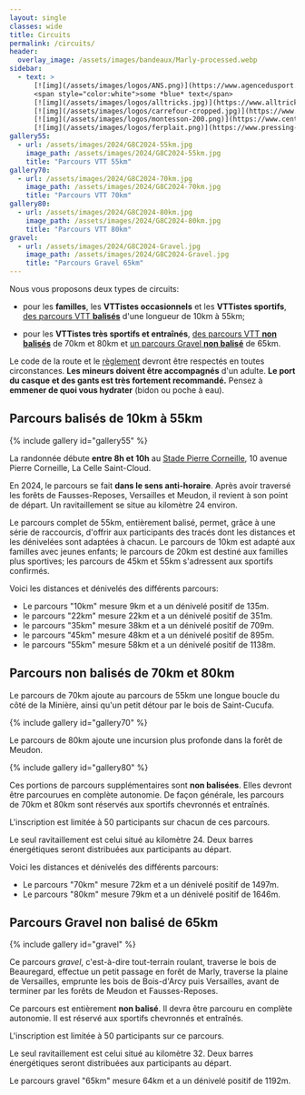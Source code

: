 ```yaml
---
layout: single
classes: wide
title: Circuits
permalink: /circuits/
header:
  overlay_image: /assets/images/bandeaux/Marly-processed.webp
sidebar:
  - text: >
      [![img](/assets/images/logos/ANS.png)](https://www.agencedusport.fr/)
      <span style="color:white">some *blue* text</span>
      [![img](/assets/images/logos/alltricks.jpg)](https://www.alltricks.fr/)
      [![img](/assets/images/logos/carrefour-cropped.jpg)](https://www.carrefour.fr/)
      [![img](/assets/images/logos/montesson-200.png)](https://www.centre-commercial.fr/carrefour-montesson/boutiques/)
      [![img](/assets/images/logos/ferplait.png)](https://www.pressing-fer-plait-yvelines.fr/)
gallery55:
  - url: /assets/images/2024/G8C2024-55km.jpg
    image_path: /assets/images/2024/G8C2024-55km.jpg
    title: "Parcours VTT 55km"
gallery70:
  - url: /assets/images/2024/G8C2024-70km.jpg
    image_path: /assets/images/2024/G8C2024-70km.jpg
    title: "Parcours VTT 70km"
gallery80:
  - url: /assets/images/2024/G8C2024-80km.jpg
    image_path: /assets/images/2024/G8C2024-80km.jpg
    title: "Parcours VTT 80km"
gravel:
  - url: /assets/images/2024/G8C2024-Gravel.jpg
    image_path: /assets/images/2024/G8C2024-Gravel.jpg
    title: "Parcours Gravel 65km"
---
```


Nous vous proposons deux types de circuits:

+ pour les **familles**,
  les **VTTistes occasionnels**
  et les **VTTistes sportifs**,
  [des parcours VTT **balisés**](#parcours-balisés-de-10km-à-55km)
  d'une longueur de 10km à 55km;

+ pour les **VTTistes très sportifs et entraînés**,
  [des parcours VTT **non balisés**](#parcours-non-balisés-de-70km-et-80km)
  de 70km et 80km
  et [un parcours Gravel **non balisé**](#parcours-gravel-non-balisé-de-65km)
  de 65km.

Le code de la route et le [règlement](/reglement/)
devront être respectés en toutes circonstances.
**Les mineurs doivent être accompagnés** d'un adulte.
**Le port du casque et des gants est très fortement recommandé.**
Pensez à **emmener de quoi vous hydrater** (bidon ou poche à eau).

## Parcours balisés de 10km à 55km

{% include gallery id="gallery55" %}

La randonnée débute **entre 8h et 10h**
au [Stade Pierre Corneille](/situation/),
10 avenue Pierre Corneille,
La Celle Saint-Cloud.

En 2024, le parcours se fait **dans le sens anti-horaire**. Après avoir
traversé les forêts de Fausses-Reposes, Versailles et Meudon, il revient à son
point de départ. Un ravitaillement se situe au kilomètre 24 environ.

Le parcours complet de 55km, entièrement balisé, permet, grâce à une série de
raccourcis, d'offrir aux participants des tracés dont les distances et les
dénivelées sont adaptées à chacun. Le parcours de 10km est adapté aux familles
avec jeunes enfants; le parcours de 20km est destiné aux familles plus
sportives; les parcours de 45km et 55km s'adressent aux sportifs confirmés.

Voici les distances et dénivelés des différents parcours:
* Le parcours "10km" mesure 9km et a un dénivelé positif de 135m.
* le parcours "22km" mesure 22km et a un dénivelé positif de 351m.
* le parcours "35km" mesure 38km et a un dénivelé positif de 709m.
* le parcours "45km" mesure 48km et a un dénivelé positif de 895m.
* le parcours "55km" mesure 58km et a un dénivelé positif de 1138m.

## Parcours non balisés de 70km et 80km

Le parcours de 70km ajoute au parcours de 55km une longue boucle du côté de
la Minière, ainsi qu'un petit détour par le bois de Saint-Cucufa.

{% include gallery id="gallery70" %}

Le parcours de 80km ajoute une incursion plus profonde dans la forêt de Meudon.

{% include gallery id="gallery80" %}

Ces portions de parcours supplémentaires sont **non balisées**. Elles devront
être parcourues en complète autonomie. De façon générale, les parcours de 70km
et 80km sont réservés aux sportifs chevronnés et entraînés.

L'inscription est limitée à 50 participants sur chacun de ces parcours.

Le seul ravitaillement est celui situé au kilomètre 24. Deux barres
énergétiques seront distribuées aux participants au départ.

Voici les distances et dénivelés des différents parcours:
* Le parcours "70km" mesure 72km et a un dénivelé positif de 1497m.
* Le parcours "80km" mesure 79km et a un dénivelé positif de 1646m.

## Parcours Gravel non balisé de 65km

{% include gallery id="gravel" %}

Ce parcours *gravel*, c'est-à-dire tout-terrain roulant, traverse le bois de
Beauregard, effectue un petit passage en forêt de Marly, traverse la plaine
de Versailles, emprunte les bois de Bois-d'Arcy puis Versailles, avant de
terminer par les forêts de Meudon et Fausses-Reposes.

Ce parcours est entièrement **non balisé**. Il devra être parcouru en complète
autonomie. Il est réservé aux sportifs chevronnés et entraînés.

L'inscription est limitée à 50 participants sur ce parcours.

Le seul ravitaillement est celui situé au kilomètre 32. Deux barres
énergétiques seront distribuées aux participants au départ.

Le parcours gravel "65km" mesure 64km et a un dénivelé positif de 1192m.
